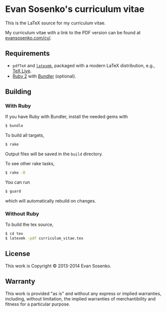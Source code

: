 # Evan Sosenko's curriculum vitae

This is the LaTeX source for my curriculum vitae.

My curriculum vitae with a link to the PDF version
can be found at [evansosenko.com/cv/](http://evansosenko.com/cv/).

## Requirements

- `pdfTeX` and [`latexmk`](http://www.ctan.org/pkg/latexmk/),
  packaged with a modern LaTeX distribution,
  e.g., [TeX Live](http://www.tug.org/texlive/).
- [Ruby 2](https://www.ruby-lang.org/)
  with [Bundler](http://bundler.io/) (optional).

## Building

### With Ruby

If you have Ruby with Bundler, install the needed gems with

````bash
$ bundle
````

To build all targets,

````bash
$ rake
````

Output files will be saved in the `build` directory.

To see other rake tasks,

````bash
$ rake -D
````

You can run

````bash
$ guard
````

which will automatically rebuild on changes.

### Without Ruby

To build the tex source,

````bash
$ cd tex
$ latexmk -pdf curriculum_vitae.tex
````

## License

This work is Copyright © 2013-2014 Evan Sosenko.

## Warranty

This work is provided "as is" and without any express or
implied warranties, including, without limitation, the implied
warranties of merchantibility and fitness for a particular
purpose.
